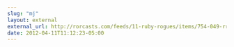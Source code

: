 ```yaml
---
slug: "mj"
layout: external
external_url: http://rorcasts.com/feeds/11-ruby-rogues/items/754-049-rr-agile-communication-with-angela-harms
date: 2012-04-11T11:12:23-05:00
---
```

